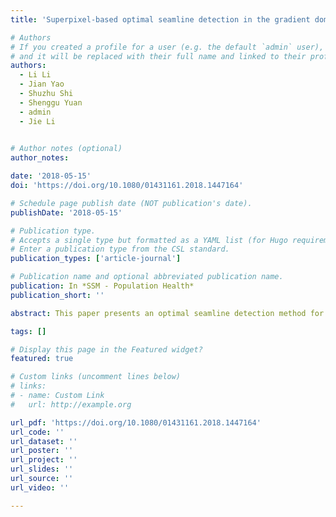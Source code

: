```yaml
---
title: 'Superpixel-based optimal seamline detection in the gradient domain via graph cuts for orthoimage mosaicking'

# Authors
# If you created a profile for a user (e.g. the default `admin` user), write the username (folder name) here
# and it will be replaced with their full name and linked to their profile.
authors:
  - Li Li
  - Jian Yao
  - Shuzhu Shi
  - Shenggu Yuan
  - admin
  - Jie Li
  

# Author notes (optional)
author_notes:

date: '2018-05-15'
doi: 'https://doi.org/10.1080/01431161.2018.1447164'

# Schedule page publish date (NOT publication's date).
publishDate: '2018-05-15'

# Publication type.
# Accepts a single type but formatted as a YAML list (for Hugo requirements).
# Enter a publication type from the CSL standard.
publication_types: ['article-journal']

# Publication name and optional abbreviated publication name.
publication: In *SSM - Population Health*
publication_short: ''

abstract: This paper presents an optimal seamline detection method for orthoimage mosaicking. To ensure that the detected optimal seamlines avoid crossing many obvious objects, we first design a simple but effective criterion in the gradient domain in lieu of the traditionally used intensity domain to measure the visibility of the seam. Thereafter, we fuse this new criterion into the graph cuts energy minimisation framework to globally find the last optimal seamlines. Instead of finding the optimal solutions of seamlines in overlap regions via graph cuts among the entire set of pixels, we first find them among superpixels created from input images and then refine them in the pixel level, which greatly improves the efficiency of the global graph cuts energy optimisation because the number of elements in graph cuts dramatically decreases. Experimental results on orthoimages show that our proposed method is capable of finding high-quality seamlines for orthoimage mosaicking, and outperforms state-of-the-art algorithms and software.

tags: []

# Display this page in the Featured widget?
featured: true

# Custom links (uncomment lines below)
# links:
# - name: Custom Link
#   url: http://example.org

url_pdf: 'https://doi.org/10.1080/01431161.2018.1447164'
url_code: ''
url_dataset: ''
url_poster: ''
url_project: ''
url_slides: ''
url_source: ''
url_video: ''

---
```

